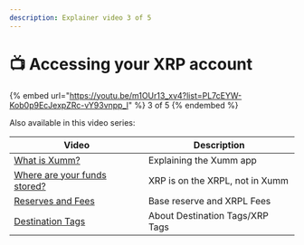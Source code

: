 ```yaml
---
description: Explainer video 3 of 5
---
```


# 📺 Accessing your XRP account

{% embed url="https://youtu.be/m1OUr13_xv4?list=PL7cEYW-Kob0p9EcJexpZRc-vY93vnpp_l" %}
3 of 5
{% endembed %}

Also available in this video series:

| Video                                                                                             | Description                     |
| ------------------------------------------------------------------------------------------------- | ------------------------------- |
| [What is Xumm?](what-is-xumm.md)                                                                  | Explaining the Xumm app         |
| [Where are your funds stored?](where-are-your-funds-stored.md)                                    | XRP is on the XRPL, not in Xumm |
| [Reserves and Fees](../xrp-ledger-resources/xrp-ledger-concepts/reserves-and-fees-on-the-xrpl.md) | Base reserve and XRPL Fees      |
| [Destination Tags](../learning-more-about-xumm/destination-tags.md)                               | About Destination Tags/XRP Tags |

